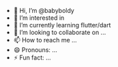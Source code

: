 - 👋 Hi, I’m @babyboldy
- 👀 I’m interested in 
- 🌱 I’m currently learning flutter/dart
- 💞️ I’m looking to collaborate on ...
- 📫 How to reach me ...
- 😄 Pronouns: ...
- ⚡ Fun fact: ...

<!---
babyboldy/babyboldy is a ✨ special ✨ repository because its `README.md` (this file) appears on your GitHub profile.
You can click the Preview link to take a look at your changes.
--->
